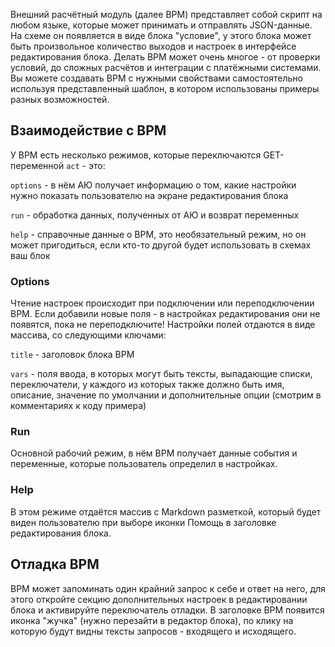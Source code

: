 Внешний расчётный модуль (далее ВРМ) представляет собой скрипт на любом языке, которые может принимать и отправлять JSON-данные. На схеме он появляется в виде блока "условие", у этого блока может быть произвольное количество выходов и настроек в интерфейсе редактирования блока. Делать ВРМ может очень многое - от проверки условий, до сложных расчётов и интеграции с платёжными системами. Вы можете создавать ВРМ с нужными свойствами самостоятельно используя представленный шаблон, в котором использованы примеры разных возможностей.

## Взаимодействие с ВРМ

У ВРМ есть несколько режимов, которые переключаются GET-переменной `act` - это: 

`options` - в нём АЮ получает информацию о том, какие настройки нужно показать пользователю на экране редактирования блока

`run` - обработка данных, полученных от АЮ и возврат переменных

`help` - справочные данные о ВРМ, это необязательный режим, но он может пригодиться, если кто-то другой будет использовать в схемах ваш блок

### Оptions

Чтение настроек происходит при подключении или переподключении ВРМ. Если добавили новые поля - в настройках редактирования они не появятся, пока не переподключите! Настройки полей отдаются в виде массива, со следующими ключами:

`title` - заголовок блока ВРМ

`vars` - поля ввода, в которых могут быть тексты, выпадающие списки, переключатели, у каждого из которых также должно быть имя, описание, значение по умолчании и дополнительные опции (смотрим в комментариях к коду примера)

### Run

Основной рабочий режим, в нём ВРМ получает данные события и переменные, которые пользователь определил в настройках.

### Help

В этом режиме отдаётся массив с Markdown разметкой, который будет виден пользователю при выборе иконки Помощь в заголовке редактирования блока.

## Отладка ВРМ

ВРМ может запоминать один крайний запрос к себе и ответ на него, для этого откройте секцию дополнительных настроек в редактировании блока и активируйте переключатель отладки. В заголовке ВРМ появится иконка "жучка" (нужно перезайти в редактор блока), по клику на которую будут видны тексты запросов - входящего и исходящего.
